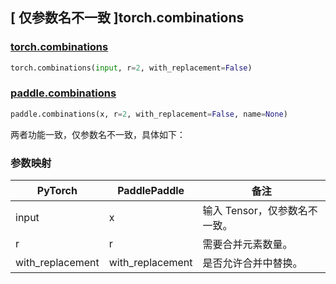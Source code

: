 ## [ 仅参数名不一致 ]torch.combinations

### [torch.combinations](https://pytorch.org/docs/stable/generated/torch.combinations.html#torch.combinations)

```python
torch.combinations(input, r=2, with_replacement=False)
```

### [paddle.combinations](https://github.com/PaddlePaddle/Paddle/blob/8932f1c5e26788ab1eed226e70fafb1ea67ce737/python/paddle/tensor/math.py#L7099)

```python
paddle.combinations(x, r=2, with_replacement=False, name=None)
```

两者功能一致，仅参数名不一致，具体如下：

### 参数映射

| PyTorch          | PaddlePaddle     | 备注                          |
| ---------------- | ---------------- | ----------------------------- |
| input            | x                | 输入 Tensor，仅参数名不一致。 |
| r                | r                | 需要合并元素数量。            |
| with_replacement | with_replacement | 是否允许合并中替换。          |

